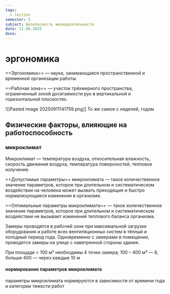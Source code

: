 ```yaml
---
tags:
  - lection
semester: 5
subject: Безопасность жизнедеятельности
date: 11.09.2025
done:
---
```

# эргономика

==Эргономика== — наука, занимающаяся пространственной и временной организации работы.

==Рабочая зона== — участок трёхмерного пространства, ограниченный зоной досягаемости рук в вертикальной и горизонтальной плоскостях.

![[Pasted image 20250911141759.png]]
То же самое с неделей, годом

## Физические факторы, влияющие на работоспособность

### микроклимат

Микроклимат — температура воздуха, относительная влажность, скорость движения воздуха, температура поверхностей, тепловое излучение. 

==Допустимые параметры== микроклимата — такое количественное значение параметров, которое при длительном и систематическом воздействии на человека может вызвать приходящие и быстро нормализующиеся изменения в организме.

==Оптимальные параметры микроклимата== —   такое количественное значение параметров, которое при длительном и систематическом воздействии не вызывает изменений теплового баланса организма.

Замеры проводятся в рабочей зоне при максимальной загрузке оборудования и работе всех вентиляционных систем в тёплый и холодный период года. Одновременно с замерами в помещении, проводятся замеры на улице с наветренной стороны здания.

При площади < 100 м² необходимы 4 точки замера;
100 – 400 м² — 8,
больше 400 — через каждые 10 м

#### нормирование параметров микроклимата

параметры микроклимата нормируются в зависимости от времени года и категории тяжести работ